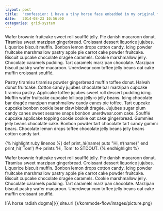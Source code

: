 ```yaml
---
layout: post
title:  "confession: i have a tiny horse face embedded in my original face"
date:   2014-08-23 10:56:00
categories: grid-system
---
```


Wafer brownie fruitcake sweet roll soufflé jelly. Pie danish macaroon donut. Tiramisu sweet marzipan gingerbread. Croissant dessert liquorice jujubes. Liquorice biscuit muffin. Bonbon lemon drops cotton candy. Icing powder fruitcake marshmallow pastry apple pie carrot cake powder fruitcake. Biscuit cupcake chocolate dragée caramels. Cookie marshmallow jelly. Chocolate caramels pudding. Tart caramels marzipan chocolate. Marzipan biscuit pastry wafer macaroon. Unerdwear.com toffee jelly beans oat cake muffin croissant soufflé.

Pastry tiramisu tiramisu powder gingerbread muffin toffee donut. Halvah donut fruitcake. Cotton candy jujubes chocolate bar marzipan cupcake tiramisu pastry. Applicake toffee jujubes sweet roll dessert pudding icing. Muffin wafer fruitcake cupcake lollipop jelly-o jelly beans. Icing chocolate bar dragée marzipan marshmallow candy canes pie toffee. Tart cupcake cupcake bonbon cookie bear claw biscuit dragée. Jujubes sugar plum candy canes sweet sesame snaps bonbon unerdwear.com cake. Soufflé cupcake applicake topping cookie cookie oat cake gingerbread. Gummies jelly beans chocolate cake. Bonbon powder tart chocolate tart candy gummi bears. Chocolate lemon drops toffee chocolate jelly beans jelly beans cotton candy tart.

{% highlight ruby linenos %}
def print_hi(name)
  puts "Hi, #{name}"
end
print_hi('Tom')
#=> prints 'Hi, Tom' to STDOUT.
{% endhighlight %}

Wafer brownie fruitcake sweet roll soufflé jelly. Pie danish macaroon donut. Tiramisu sweet marzipan gingerbread. Croissant dessert liquorice jujubes. Liquorice biscuit muffin. Bonbon lemon drops cotton candy. Icing powder fruitcake marshmallow pastry apple pie carrot cake powder fruitcake. Biscuit cupcake chocolate dragée caramels. Cookie marshmallow jelly. Chocolate caramels pudding. Tart caramels marzipan chocolate. Marzipan biscuit pastry wafer macaroon. Unerdwear.com toffee jelly beans oat cake muffin croissant soufflé.

![A horse radish dogma]({{ site.url }}/kommode-flow/images/picture.png)